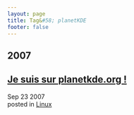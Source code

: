 ```yaml
---
layout: page
title: Tag&#58; planetKDE
footer: false
---
```


<div id="blog-archives" class="category">
<h2>2007</h2>

<article>
<h1><a href="/2007/09/23/je-suis-sur-planetkdeorg/index.html">Je suis sur planetkde.org !</a></h1>
<time datetime="2007-09-23T00:00:00-06:00" pubdate><span class='month'>Sep</span> <span class='day'>23</span> <span class='year'>2007</span></time>
<footer>
<span class="categories">posted in 
<a href='/categories/linux/'>Linux</a></span>
</footer>
</article>
</div>

